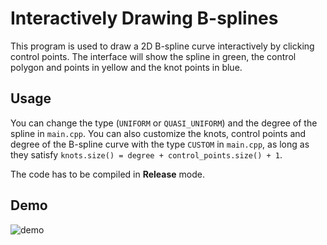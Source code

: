 # Interactively Drawing B-splines
This program is used to draw a 2D B-spline curve interactively by clicking control points. The interface will show the spline in green, the control polygon and points in yellow and the knot points in blue.

## Usage
You can change the type (``UNIFORM`` or ``QUASI_UNIFORM``) and the degree of the spline in ``main.cpp``. You can also customize the knots, control points and degree of the B-spline curve with the type ``CUSTOM`` in ``main.cpp``, as long as they satisfy ``knots.size() = degree + control_points.size() + 1``.

The code has to be compiled in **Release** mode.

## Demo
![demo](https://s3.us-west-2.amazonaws.com/secure.notion-static.com/6a2de517-c685-4d17-823f-36e9be7df27c/Untitled.png?X-Amz-Algorithm=AWS4-HMAC-SHA256&X-Amz-Content-Sha256=UNSIGNED-PAYLOAD&X-Amz-Credential=AKIAT73L2G45EIPT3X45%2F20221208%2Fus-west-2%2Fs3%2Faws4_request&X-Amz-Date=20221208T111653Z&X-Amz-Expires=86400&X-Amz-Signature=3ad513631969e4ac44ba4e66db0db317892f48f0b8d481189327dd7e48887be9&X-Amz-SignedHeaders=host&response-content-disposition=filename%3D%22Untitled.png%22&x-id=GetObject)